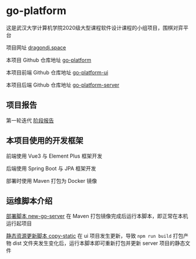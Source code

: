 # go-platform

这是武汉大学计算机学院2020级大型课程软件设计课程的小组项目，围棋对弈平台

项目网址 [dragondj.space](https://dragondj.space)

本项目 Github 仓库地址 [go-platform](https://github.com/Liu-Steve/go-platform)

本项目前端 Github 仓库地址 [go-platform-ui](https://github.com/Liu-Steve/go-platform-ui)

本项目后端 Github 仓库地址 [go-platform-server](https://github.com/Liu-Steve/go-platform-server)

## 项目报告

第一轮迭代 [阶段报告](./阶段报告1.md)

## 本项目使用的开发框架

前端使用 Vue3 与 Element Plus 框架开发

后端使用 Spring Boot 与 JPA 框架开发

部署时使用 Maven 打包为 Docker 镜像

## 运维脚本介绍

[部署脚本 new-go-server](./script/new-go-server.py) 在 Maven 打包镜像完成后运行本脚本，即正常在本机运行起项目

[静态资源更新脚本 copy-static](./script/copy-static.py) 在 ui
项目发生更新，导致 `npm run build` 打包产物 dist 文件夹发生变化后，运行本脚本即可重新打包并更新 server 项目的静态文件
